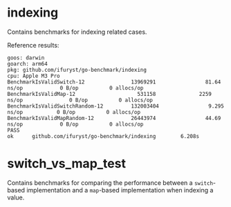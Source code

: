# indexing
Contains benchmarks for indexing related cases.

Reference results:
```
goos: darwin
goarch: arm64
pkg: github.com/ifuryst/go-benchmark/indexing
cpu: Apple M3 Pro
BenchmarkIsValidSwitch-12               13969291                81.64 ns/op            0 B/op          0 allocs/op
BenchmarkIsValidMap-12                    531158              2259 ns/op               0 B/op          0 allocs/op
BenchmarkIsValidSwitchRandom-12         132003404                9.295 ns/op           0 B/op          0 allocs/op
BenchmarkIsValidMapRandom-12            26443974                44.69 ns/op            0 B/op          0 allocs/op
PASS
ok      github.com/ifuryst/go-benchmark/indexing        6.208s
```

# switch_vs_map_test
Contains benchmarks for comparing the performance between a `switch`-based implementation and a `map`-based implementation when indexing a value.
